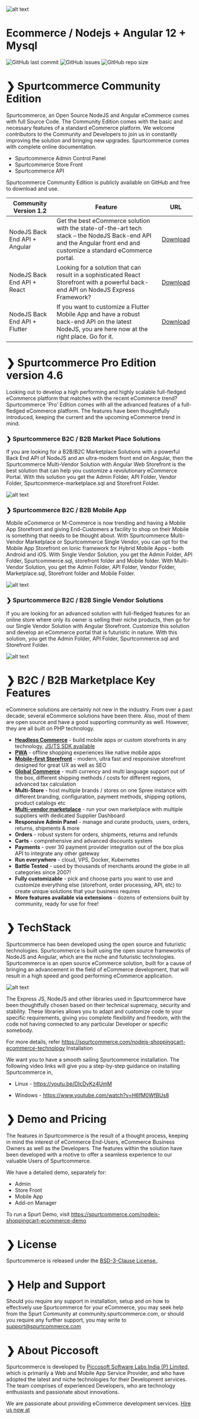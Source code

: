 ![alt text](https://raw.githubusercontent.com/developersuresh/spurtcommerce/master/img/spurtcommerce-b2c-b2b.png "spurtcommerce Logo")

# Ecommerce / Nodejs + Angular 12 + Mysql 

![GitHub last commit](https://img.shields.io/github/last-commit/spurtcommerce/spurtcommerce)
![GitHub issues](https://img.shields.io/github/issues/spurtcommerce/spurtcommerce)
![GitHub repo size](https://img.shields.io/github/repo-size/spurtcommerce/spurtcommerce?color=orange)

#  ❯ Spurtcommerce Community Edition

Spurtcommerce, an Open Source NodeJS and Angular eCommerce comes with full Source Code. The Community Edition comes with the basic and necessary features of a standard eCommerce platform. We welcome contributors to the Community and Developers to join us in constantly improving the solution and bringing new upgrades. Spurtcommerce comes with complete online documentation.

*	Spurtcommerce Admin Control Panel 
*	Spurtcommerce Store Front
*	Spurtcommerce API 

Spurtcommerce Community Edition is publicly available on GitHub and free to download and use. 

| Community Version 1.2 | Feature | URL |
| ------ | ------ | ------ |
| NodeJS Back End API + Angular | Get the best eCommerce solution with the state-of-the-art tech stack – the NodeJS Back-end API and the Angular front end and customize a standard eCommerce portal.| [Download](https://accounts.spurtcommerce.com/)
| NodeJS Back End API + React | Looking for a solution that can result in a sophisticated React Storefront with a powerful back-end API on NodeJS Express Framework? | [Download](https://accounts.spurtcommerce.com/)
| NodeJS Back End API + Flutter |If you want to customize a Flutter Mobile App and have a robust back-end API on the latest NodeJS, you are here now at the right place. Go for it.|[Download](https://accounts.spurtcommerce.com/)





#  ❯ Spurtcommerce Pro Edition version  4.6

Looking out to develop a high performing and highly scalable full-fledged eCommerce platform that matches with the recent eCommerce trend? Spurtcommerce 'Pro' Edition comes with all the advanced features of a full-fledged eCommerce platform. The features have been thoughtfully introduced, keeping the current and the upcoming eCommerce trend in mind. 

### ❯ Spurtcommerce B2C / B2B Market Place Solutions
If you are looking for a B2B/B2C Marketplace Solutions with a powerful Back End API of NodeJS and an ultra-modern front end on Angular, then the Spurtcommerce Multi-Vendor Solution with Angular Web Storefront is the best solution that can help you customize a revolutionary eCommerce Portal. With this solution you get the Admin Folder, API Folder, Vendor Folder, Spurtcommerce-marketplace.sql and Storefront Folder.

![alt text](https://raw.githubusercontent.com/developersuresh/spurtcommerce/master/img/spurtcommerce-multivendor.png "spurtcommerce Logo")

### ❯ Spurtcommerce B2C / B2B Mobile App
Mobile eCommerce or M-Commerce is now trending and having a Mobile App Storefront and giving End-Customers a facility to shop on their Mobile is something that needs to be thought about. With Spurtcommerce Multi-Vendor Marketplace or Spurtcommerce Single Vendor, you can opt for the Mobile App Storefront on Ionic framework for Hybrid Mobile Apps – both Android and iOS. With Single Vendor Solution, you get the Admin Folder, API Folder, Spurtcommerce.sql, storefront folder and Mobile folder. With Multi-Vendor Solution, you get the Admin Folder, API Folder, Vendor Folder, Marketplace.sql, Storefront folder and Mobile Folder.

![alt text](https://raw.githubusercontent.com/developersuresh/spurtcommerce/master/img/spurtcommerce-mobileapp.png "spurtcommerce Logo")


### ❯ Spurtcommerce B2C / B2B Single Vendor Solutions
If you are looking for an advanced solution with full-fledged features for an online store where only its owner is selling their niche products, then go for our Single Vendor Solution with Angular Storefront. Customize this solution and develop an eCommerce portal that is futuristic in nature. With this solution, you get the Admin Folder, API Folder, Spurtcommerce.sql and Storefront Folder.


![alt text](https://raw.githubusercontent.com/developersuresh/spurtcommerce/master/img/spurtcommerce-singlevendor.png "spurtcommerce Logo")

# ❯ B2C  / B2B Marketplace Key Features 

eCommerce solutions are certainly not new in the industry. From over a past decade, several eCommerce solutions have been there. Also, most of them are open source and have a good supporting community as well. However, they are all built on PHP technology. 
<ul>
<li><strong><a href="#" rel="nofollow">Headless Commerce</a></strong> - build mobile apps or custom storefronts in any technology, <a href="#">JS/TS SDK available</a></li>
<li><strong><a href="#" rel="nofollow">PWA</a></strong> - offline shopping experiences like native mobile apps</li>
<li><strong><a href="#" rel="nofollow">Mobile-first Storefront</a></strong> - modern, ultra fast and responsive storefront designed for great UX as well as SEO</li>
<li><strong><a href="#" rel="nofollow">Global Commerce</a></strong> - multi currency and multi language support out of the box, different shipping methods / costs for different regions, advanced tax calculation</li>
<li><strong>Multi-Store</strong> - host multiple brands / stores on one Spree instance with different branding, configuration, payment methods, shipping options, product catalogs etc</li>
<li><strong><a href="#" rel="nofollow">Multi-vendor marketplace</a></strong> - run your own marketplace with multiple suppliers with dedicated Supplier Dashboard</li>
<li><strong>Responsive Admin Panel</strong> - manage and curate products, users, orders, returns, shipments &amp; more</li>
<li><strong>Orders</strong> - robust system for orders, shipments, returns and refunds</li>
<li><strong>Carts</strong> -  comprehensive and advanced discounts system</li>
<li><strong>Payments</strong> - over 30 payment provider integration out of the box plus API to integrate any other gateway</li>
<li><strong>Run everywhere</strong> - cloud, VPS, Docker, Kubernetes</li>
<li><strong>Battle Tested</strong> - used by thousands of merchants around the globe in all categories since 2007!</li>
<li><strong>Fully customizable</strong> - pick and choose parts you want to use and customize everything else (storefront, order processing, API, etc) to create unique solutions that your business requires</li>
<li><strong>More features available via extensions</strong> - dozens of extensions built by community, ready for use for free!</li>
</ul>


# ❯ TechStack
Spurtcommerce has been developed using the open source and futuristic technologies. Spurtcommerce is built using the open source frameworks of NodeJS and Angular, which are the niche and futuristic technologies. Spurtcommerce is an open source eCommerce solution, built for a cause of bringing an advancement in the field of eCommerce development, that will result in a high speed and good performing eCommerce application.

![alt text](https://raw.githubusercontent.com/developersuresh/spurtcommerce/master/img/spurtcommerce-techstack.png "spurtcommerce TechStack")

The Express JS, NodeJS and other libraries used in Spurtcommerce have been thoughtfully chosen  based on their technical supremacy, security and stability. These libraries allows you to adapt and customize code to your specific requirements, giving you complete flexibility and freedom, with the code not having connected to any particular Developer or specific somebody.

For more details, refer https://spurtcommerce.com/nodejs-shoppingcart-ecommerce-technology
Installation

We want you to have a smooth sailing Spurtcommerce installation. The following video links will give you a step-by-step guidance on installing Spurtcommerce in,

* Linux - https://youtu.be/DIcDvKz4UmM

* Windows - https://www.youtube.com/watch?v=H6fM0WfBUs8

# ❯ Demo and Pricing 

The features in Spurtcommerce is the result of a thought process, keeping in mind the interest of eCommerce End-Users, eCommerce Business Owners as well as the Developers. The features within the solution have been developed with a motive to offer a seamless experience to our valuable Users of Spurtcommerce. 

We have a detailed demo, separately for:

*	Admin
*	Store Front
*	Mobile App
*	Add-on Manager 

To run a Spurt Demo, visit https://spurtcommerce.com/nodejs-shoppingcart-ecommerce-demo



# ❯ License

Spurtcommerce is released under the [BSD-3-Clause License.](https://github.com/spurtcommerce/spurtcommerce/blob/master/LICENSE).

# ❯ Help and Support

Should you require any support in installation, setup and on how to effectively use Spurtcommerce for your eCommerce, you may seek help from the Spurt Community at community.spurtcommerce.com, or should you require any further support, you may write to support@spurtcommerce.com

# ❯ About Piccosoft
Spurtcommerce is developed by [Piccosoft Software Labs India (P) Limited,](http://www.piccosoft.com) which is primarily a Web and Mobile App Service Provider, and who have adopted the latest and niche technologies for their Development services. The team comprises of experienced Developers, who are technology enthusiasts and passionate about innovations.

We are passionate about providing eCommerce development services. [Hire us now at](https://spurtcommerce.com/nodejs-shoppingcart-ecommerce-hire-developers) 


